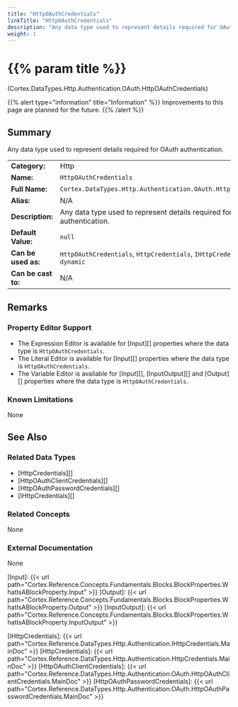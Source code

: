 ```yaml
---
title: "HttpOAuthCredentials"
linkTitle: "HttpOAuthCredentials"
description: "Any data type used to represent details required for OAuth authentication."
weight: 1
---
```


# {{% param title %}}

<p class="namespace">(Cortex.DataTypes.Http.Authentication.OAuth.HttpOAuthCredentials)</p>

{{% alert type="information" title="Information" %}} Improvements to this page are planned for the future. {{% /alert %}}

## Summary

Any data type used to represent details required for OAuth authentication.

| | |
|-|-|
| **Category:**          | Http                                                      |
| **Name:**              | `HttpOAuthCredentials`                                         |
| **Full Name:**         | `Cortex.DataTypes.Http.Authentication.OAuth.HttpOAuthCredentials`     |
| **Alias:**             | N/A                                                      |
| **Description:**       | Any data type used to represent details required for OAuth authentication.  |
| **Default Value:**     | `null`                                                     |
| **Can be used as:**    | `HttpOAuthCredentials`, `HttpCredentials`, `IHttpCredentials`, `Object`, `dynamic` |
| **Can be cast to:**    | N/A                                                      |

## Remarks

### Property Editor Support

- The Expression Editor is available for [Input][] properties where the data type is `HttpOAuthCredentials`.
- The Literal Editor is available for [Input][] properties where the data type is `HttpOAuthCredentials`.
- The Variable Editor is available for [Input][], [InputOutput][] and [Output][] properties where the data type is `HttpOAuthCredentials`.

### Known Limitations

None

## See Also

### Related Data Types

- [HttpCredentials][]
- [HttpOAuthClientCredentials][]
- [HttpOAuthPasswordCredentials][]
- [IHttpCredentials][]

### Related Concepts

None

### External Documentation

None

[Input]: {{< url path="Cortex.Reference.Concepts.Fundamentals.Blocks.BlockProperties.WhatIsABlockProperty.Input" >}}
[Output]: {{< url path="Cortex.Reference.Concepts.Fundamentals.Blocks.BlockProperties.WhatIsABlockProperty.Output" >}}
[InputOutput]: {{< url path="Cortex.Reference.Concepts.Fundamentals.Blocks.BlockProperties.WhatIsABlockProperty.InputOutput" >}}

[IHttpCredentials]: {{< url path="Cortex.Reference.DataTypes.Http.Authentication.IHttpCredentials.MainDoc" >}}
[HttpCredentials]: {{< url path="Cortex.Reference.DataTypes.Http.Authentication.HttpCredentials.MainDoc" >}}
[HttpOAuthClientCredentials]: {{< url path="Cortex.Reference.DataTypes.Http.Authentication.OAuth.HttpOAuthClientCredentials.MainDoc" >}}
[HttpOAuthPasswordCredentials]: {{< url path="Cortex.Reference.DataTypes.Http.Authentication.OAuth.HttpOAuthPasswordCredentials.MainDoc" >}}
